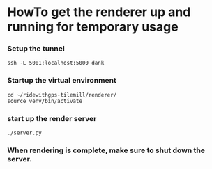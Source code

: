 # HowTo get the renderer up and running for temporary usage

### Setup the tunnel
```
ssh -L 5001:localhost:5000 dank
```

### Startup the virtual environment
```
cd ~/ridewithgps-tilemill/renderer/
source venv/bin/activate
```

### start up the render server
```
./server.py
```

### When rendering is complete, make sure to shut down the server.
